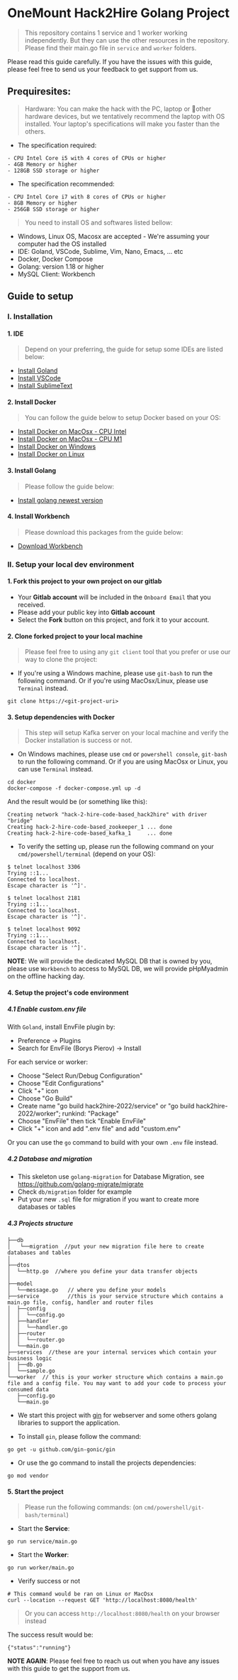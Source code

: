 # OneMount Hack2Hire Golang Project
>    This repository contains 1 service and 1 worker working independently. But they can use the other resources in the
>    repository. Please find their main.go file in `service` and `worker` folders.
    
Please read this guide carefully. If you have the issues with this guide, please feel free to send us your feedback to get support from us.

## Prequiresites:
> Hardware:
> You can make the hack with the PC, laptop or other hardware devices, but we tentatively recommend the laptop with OS installed.
> Your laptop's specifications will make you faster than the others.

- The specification required: 

```
- CPU Intel Core i5 with 4 cores of CPUs or higher
- 4GB Memory or higher
- 128GB SSD storage or higher
```

- The specification recommended: 

```
- CPU Intel Core i7 with 8 cores of CPUs or higher
- 8GB Memory or higher
- 256GB SSD storage or higher
```

> You need to install OS and softwares listed bellow:

- Windows, Linux OS, Macosx are accepted - We're assuming your computer had the OS installed
- IDE: Goland, VSCode, Sublime, Vim, Nano, Emacs, ... etc
- Docker, Docker Compose
- Golang: version 1.18 or higher
- MySQL Client: Workbench

## Guide to setup
### I. Installation
#### 1. IDE
> Depend on your preferring, the guide for setup some IDEs are listed below:

- [Install Goland](https://www.jetbrains.com/help/go/installation-guide.html)
- [Install VSCode](https://code.visualstudio.com/download)
- [Install SublimeText](https://www.sublimetext.com/3)

#### 2. Install Docker

> You can follow the guide below to setup Docker based on your OS:

- [Install Docker on MacOsx - CPU Intel](https://docs.docker.com/desktop/install/mac-install/)
- [Install Docker on MacOsx - CPU M1](https://docs.docker.com/desktop/mac/apple-silicon/)
- [Install Docker on Windows](https://docs.docker.com/desktop/install/windows-install/)
- [Install Docker on Linux](https://docs.docker.com/desktop/install/linux-install/)

#### 3. Install Golang

> Please follow the guide below:

- [Install golang newest version](https://go.dev/doc/install)

#### 4. Install Workbench

> Please download this packages from the guide below:

- [Download Workbench](https://dev.mysql.com/downloads/workbench/)

### II. Setup your local dev environment

#### 1. Fork this project to your own project on our gitlab

- Your **Gitlab account** will be included in the `Onboard Email` that you received.
- Please add your public key into **Gitlab account**
- Select the **Fork** button on this project, and fork it to your account.

#### 2. Clone forked project to your local machine

> Please feel free to using any `git client` tool that you prefer or use our way to clone the project:

- If you're using a Windows machine, please use `git-bash` to run the following command. Or if you're using MacOsx/Linux, please use `Terminal` instead.

```shell
git clone https://<git-project-uri>
```

#### 3. Setup dependencies with Docker

> This step will setup Kafka server on your local machine and verify the Docker installation is success or not.

- On Windows machines, please use `cmd` or `powershell console`, `git-bash` to run the following command. Or if you are using MacOsx or Linux, you can use `Terminal` instead.

```shell
cd docker
docker-compose -f docker-compose.yml up -d
```

And the result would be (or something like this):

```shell
Creating network "hack-2-hire-code-based_hack2hire" with driver "bridge"
Creating hack-2-hire-code-based_zookeeper_1 ... done
Creating hack-2-hire-code-based_kafka_1     ... done
```

- To verify the setting up, please run the following command on your `cmd/powershell/terminal` (depend on your OS):

```shell
$ telnet localhost 3306
Trying ::1...
Connected to localhost.
Escape character is '^]'.
```

```shell
$ telnet localhost 2181
Trying ::1...
Connected to localhost.
Escape character is '^]'.
```

```shell
$ telnet localhost 9092
Trying ::1...
Connected to localhost.
Escape character is '^]'.
```

**NOTE**: We will provide the dedicated MySQL DB that is owned by you, please use `Workbench` to access to MySQL DB, we will provide pHpMyadmin on the offline hacking day.

#### 4. Setup the project's code environment

##### 4.1 Enable custom.env file

With `Goland`, install EnvFile plugin by:
- Preference -> Plugins
- Search for EnvFile (Borys Pierov) -> Install

For each service or worker:

- Choose "Select Run/Debug Configuration"
- Choose "Edit Configurations"
- Click "+" icon
- Choose "Go Build"
- Create name "go build hack2hire-2022/service" or "go build hack2hire-2022/worker"; runkind: "Package"
- Choose "EnvFile" then tick "Enable EnvFile"
- Click "+" icon and add ".env file" and add "custom.env"

Or you can use the `go` command to build with your own `.env` file instead.

##### 4.2 Database and migration
- This skeleton use `golang-migration` for Database Migration, see https://github.com/golang-migrate/migrate
- Check `db/migration` folder for example
- Put your new `.sql` file for migration if you want to create more databases or tables

##### 4.3 Projects structure

```
├──db
│   └──migration  //put your new migration file here to create databases and tables
│
├──dtos
│  └──http.go  //where you define your data transfer objects
│   
├──model
│  └──message.go   // where you define your models
├──service         //this is your service structure which contains a main.go file, config, handler and router files
│  ├──config
│  │  └──config.go
│  ├──handler
│  │  └──handler.go
│  ├──router
│  │  └──router.go
│  └──main.go
├──services  //these are your internal services which contain your business logic
│  ├──db.go
│  └──sample.go
└──worker  // this is your worker structure which contains a main.go file and a config file. You may want to add your code to process your consumed data
   ├──config.go
   └──main.go
```

- We start this project with [gin](https://github.com/gin-gonic/gin) for webserver and some others golang libraries to support the application.

- To install `gin`, please follow the command:

```shell
go get -u github.com/gin-gonic/gin
```

- Or use the go command to install the projects dependencies:

```shell
go mod vendor
```

#### 5. Start the project

> Please run the following commands: (on `cmd/powershell/git-bash/terminal`)

- Start the **Service**:

```shell
go run service/main.go
```

- Start the **Worker**:

```shell
go run worker/main.go
```

- Verify success or not

```shell
# This command would be ran on Linux or MacOsx
curl --location --request GET 'http://localhost:8080/health'
```

> Or you can access `http://localhost:8080/health` on your browser instead

The success result would be:

```
{"status":"running"}
```

**NOTE AGAIN**: Please feel free to reach us out when you have any issues with this guide to get the support from us.
